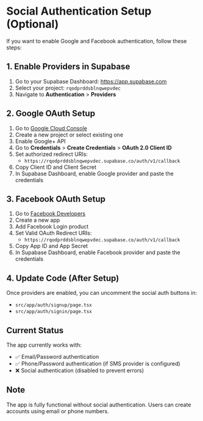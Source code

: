 # Social Authentication Setup (Optional)

If you want to enable Google and Facebook authentication, follow these steps:

## 1. Enable Providers in Supabase

1. Go to your Supabase Dashboard: https://app.supabase.com
2. Select your project: `rqodprddsblnqwepvdec`
3. Navigate to **Authentication** > **Providers**

## 2. Google OAuth Setup

1. Go to [Google Cloud Console](https://console.cloud.google.com/)
2. Create a new project or select existing one
3. Enable Google+ API
4. Go to **Credentials** > **Create Credentials** > **OAuth 2.0 Client ID**
5. Set authorized redirect URIs:
   - `https://rqodprddsblnqwepvdec.supabase.co/auth/v1/callback`
6. Copy Client ID and Client Secret
7. In Supabase Dashboard, enable Google provider and paste the credentials

## 3. Facebook OAuth Setup

1. Go to [Facebook Developers](https://developers.facebook.com/)
2. Create a new app
3. Add Facebook Login product
4. Set Valid OAuth Redirect URIs:
   - `https://rqodprddsblnqwepvdec.supabase.co/auth/v1/callback`
5. Copy App ID and App Secret
6. In Supabase Dashboard, enable Facebook provider and paste the credentials

## 4. Update Code (After Setup)

Once providers are enabled, you can uncomment the social auth buttons in:
- `src/app/auth/signup/page.tsx`
- `src/app/auth/signin/page.tsx`

## Current Status

The app currently works with:
- ✅ Email/Password authentication
- ✅ Phone/Password authentication (if SMS provider is configured)
- ❌ Social authentication (disabled to prevent errors)

## Note

The app is fully functional without social authentication. Users can create accounts using email or phone numbers.